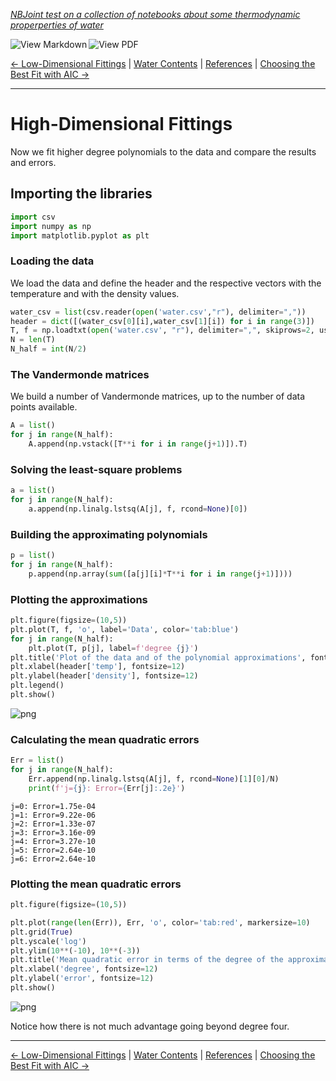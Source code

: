 <!--HEADER-->
[*NBJoint test on a collection of notebooks about some thermodynamic properperties of water*](https://github.com/rmsrosa/nbjoint)

<!--BADGES-->
<a href="https://nbviewer.jupyter.org/github/rmsrosa/nbjoint/blob/master/tests/nb_export_builds/nb_water_md/04.00-High_Dim_Fittings.md"><img align="left" src="https://img.shields.io/badge/view-markdown-orange" alt="View Markdown" title="View Markdown"></a><a href="https://nbviewer.jupyter.org/github/rmsrosa/nbjoint/blob/master/tests/nb_export_builds/nb_water_pdf/04.00-High_Dim_Fittings.pdf"><img align="left" src="https://img.shields.io/badge/view-pdf-blueviolet" alt="View PDF" title="View PDF"></a>&nbsp;

<!--NAVIGATOR-->
[<- Low-Dimensional Fittings](03.00-Low_Dim_Fittings.md) | [Water Contents](00.00-Water_Contents.md) | [References](BA.00-References.md) | [Choosing the Best Fit with AIC ->](05.00-Best_AIC_Fitting.md)

---


# High-Dimensional Fittings

Now we fit higher degree polynomials to the data and compare the results and errors.

## Importing the libraries


```python
import csv
import numpy as np
import matplotlib.pyplot as plt
```

### Loading the data

We load the data and define the header and the respective vectors with the temperature and with the density values.


```python
water_csv = list(csv.reader(open('water.csv',"r"), delimiter=","))
header = dict([(water_csv[0][i],water_csv[1][i]) for i in range(3)])
T, f = np.loadtxt(open('water.csv', "r"), delimiter=",", skiprows=2, usecols=(0,1), unpack=True)
N = len(T)
N_half = int(N/2)
```

### The Vandermonde matrices

We build a number of Vandermonde matrices, up to the number of data points available.


```python
A = list()
for j in range(N_half):
    A.append(np.vstack([T**i for i in range(j+1)]).T)
```

### Solving the least-square problems


```python
a = list()
for j in range(N_half):
    a.append(np.linalg.lstsq(A[j], f, rcond=None)[0])
```

### Building the approximating polynomials


```python
p = list()
for j in range(N_half):
    p.append(np.array(sum([a[j][i]*T**i for i in range(j+1)])))
```

### Plotting the approximations


```python
plt.figure(figsize=(10,5))
plt.plot(T, f, 'o', label='Data', color='tab:blue')
for j in range(N_half):
    plt.plot(T, p[j], label=f'degree {j}')
plt.title('Plot of the data and of the polynomial approximations', fontsize=14)
plt.xlabel(header['temp'], fontsize=12)
plt.ylabel(header['density'], fontsize=12) 
plt.legend()
plt.show()
```


![png](output_15_0.png)


### Calculating the mean quadratic errors


```python
Err = list()
for j in range(N_half):
    Err.append(np.linalg.lstsq(A[j], f, rcond=None)[1][0]/N)
    print(f'j={j}: Error={Err[j]:.2e}')
```

    j=0: Error=1.75e-04
    j=1: Error=9.22e-06
    j=2: Error=1.33e-07
    j=3: Error=3.16e-09
    j=4: Error=3.27e-10
    j=5: Error=2.64e-10
    j=6: Error=2.64e-10


### Plotting the mean quadratic errors


```python
plt.figure(figsize=(10,5))

plt.plot(range(len(Err)), Err, 'o', color='tab:red', markersize=10)
plt.grid(True)
plt.yscale('log')
plt.ylim(10**(-10), 10**(-3))
plt.title('Mean quadratic error in terms of the degree of the approximating polynomial', fontsize=14)
plt.xlabel('degree', fontsize=12)
plt.ylabel('error', fontsize=12)
plt.show()
```


![png](output_19_0.png)


Notice how there is not much advantage going beyond degree four.

<!--NAVIGATOR-->

---
[<- Low-Dimensional Fittings](03.00-Low_Dim_Fittings.md) | [Water Contents](00.00-Water_Contents.md) | [References](BA.00-References.md) | [Choosing the Best Fit with AIC ->](05.00-Best_AIC_Fitting.md)
